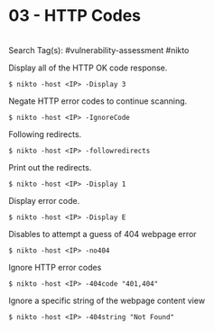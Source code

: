 # 03 - HTTP Codes
\
Search Tag(s): #vulnerability-assessment #nikto

Display all of the HTTP OK code response.

```
$ nikto -host <IP> -Display 3
```

Negate HTTP error codes to continue scanning.

```
$ nikto -host <IP> -IgnoreCode
```

Following redirects.

```
$ nikto -host <IP> -followredirects
```

Print out the redirects.

```
$ nikto -host <IP> -Display 1
```

Display error code.

```
$ nikto -host <IP> -Display E
```

Disables to attempt a guess of 404 webpage error

```
$ nikto -host <IP> -no404
```

Ignore HTTP error codes

```
$ nikto -host <IP> -404code "401,404"
```

Ignore a specific string of the webpage content view

```
$ nikto -host <IP> -404string "Not Found"
```